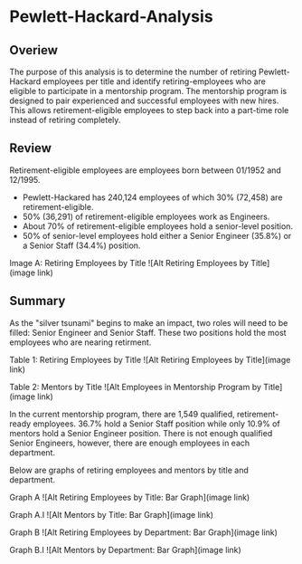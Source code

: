 # Pewlett-Hackard-Analysis

## Overiew

The purpose of this analysis is to determine the number of retiring Pewlett-Hackard employees per title and identify retiring-employees who are eligible to participate in a mentorship program. The mentorship program is designed to pair experienced and successful employees with new hires. This allows retirement-eligible employees to step back into a part-time role instead of retiring completely.

## Review

Retirement-eligible employees are employees born between 01/1952 and 12/1995.
- Pewlett-Hackared has 240,124 employees of which 30% (72,458) are retirement-eligible. 
- 50% (36,291) of retirement-eligible employees work as Engineers.
- About 70% of retirement-eligible employees hold a senior-level position.
- 50% of senior-level employees hold either a Senior Engineer (35.8%) or a Senior Staff (34.4%) position.

Image A: Retiring Employees by Title
![Alt Retiring Employees by Title](image link)

## Summary

As the "silver tsunami" begins to make an impact, two roles will need to be filled: Senior Engineer and Senior Staff. These two positions hold the most employees who are nearing retirment.

Table 1: Retiring Employees by Title
![Alt Retiring Employees by Title](image link)

Table 2: Mentors by Title 
![Alt Employees in Mentorship Program by Title](image link)

In the current mentorship program, there are 1,549 qualified, retirement-ready employees. 36.7% hold a Senior Staff position while only 10.9% of mentors hold a Senior Engineer position. There is not enough qualified Senior Engineers, however, there are enough employees in each department.

Below are graphs of retiring employees and mentors by title and department.


Graph A
![Alt Retiring Employees by Title: Bar Graph](image link)

Graph A.I
![Alt Mentors by Title: Bar Graph](image link)

Graph B
![Alt Retiring Employees by Department: Bar Graph](image link)

Graph B.I
![Alt Mentors by Department: Bar Graph](image link)
